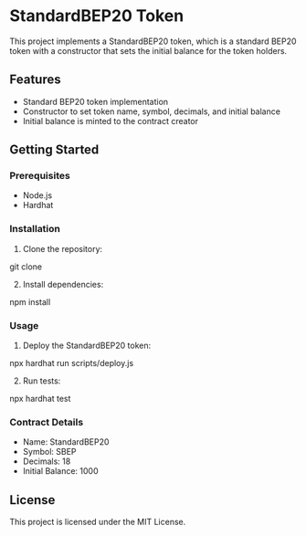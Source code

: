 # StandardBEP20 Token

This project implements a StandardBEP20 token, which is a standard BEP20 token with a constructor that sets the initial balance for the token holders.

## Features

- Standard BEP20 token implementation
- Constructor to set token name, symbol, decimals, and initial balance
- Initial balance is minted to the contract creator

## Getting Started

### Prerequisites

- Node.js
- Hardhat

### Installation

1. Clone the repository:

git clone <repository-url>


2. Install dependencies:

npm install


### Usage

1. Deploy the StandardBEP20 token:

npx hardhat run scripts/deploy.js


2. Run tests:

npx hardhat test


### Contract Details

- Name: StandardBEP20
- Symbol: SBEP
- Decimals: 18
- Initial Balance: 1000

## License

This project is licensed under the MIT License.